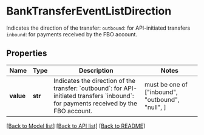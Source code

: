 # BankTransferEventListDirection

Indicates the direction of the transfer: `outbound`: for API-initiated transfers `inbound`: for payments received by the FBO account.

## Properties
Name | Type | Description | Notes
------------ | ------------- | ------------- | -------------
**value** | **str** | Indicates the direction of the transfer: &#x60;outbound&#x60;: for API-initiated transfers &#x60;inbound&#x60;: for payments received by the FBO account. |  must be one of ["inbound", "outbound", "null", ]

[[Back to Model list]](../README.md#documentation-for-models) [[Back to API list]](../README.md#documentation-for-api-endpoints) [[Back to README]](../README.md)


